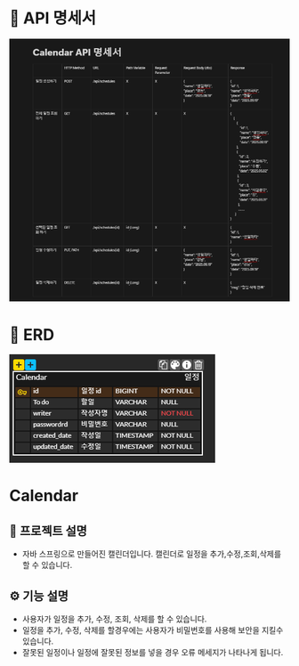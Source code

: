 # 📌 API 명세서

![API 명세서](https://github.com/ljh7367/Calendar/blob/main/API%20%EB%AA%85%EC%84%B8%EC%84%9C.png)


# 📌 ERD

![API 명세서](https://github.com/ljh7367/Calendar/blob/main/Calendar%20ERD.png)


# Calendar
## 📌 프로젝트 설명
* 자바 스프링으로 만들어진 캘린더입니다. 캘린더로 일정을 추가,수정,조회,삭제를 할 수 있습니다.


## ⚙️ 기능 설명
* 사용자가 일정을 추가, 수정, 조회, 삭제를 할 수 있습니다. 
* 일정을 추가, 수정, 삭제를 할경우에는 사용자가 비밀번호를 사용해 보안을 지킬수있습니다.
* 잘못된 일정이나 일정에 잘못된 정보를 넣을 경우 오류 메세지가 나타나게 됩니다.


